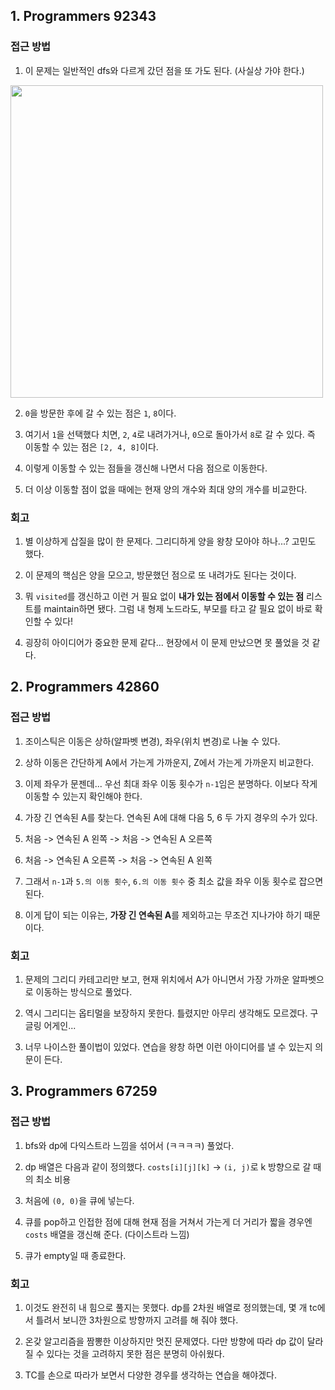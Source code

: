 ## 1. Programmers 92343

### 접근 방법

1. 이 문제는 일반적인 dfs와 다르게 갔던 점을 또 가도 된다. (사실상 가야 한다.)

 <img src="https://grepp-programmers.s3.ap-northeast-2.amazonaws.com/files/production/ed7118a9-a99b-4f3a-9779-a94816529e78/03_2022_%E1%84%80%E1%85%A9%E1%86%BC%E1%84%8E%E1%85%A2%E1%84%86%E1%85%AE%E1%86%AB%E1%84%8C%E1%85%A6_%E1%84%8B%E1%85%A3%E1%86%BC%E1%84%80%E1%85%AA%E1%84%82%E1%85%B3%E1%86%A8%E1%84%83%E1%85%A2_01.png" width=500>

2. `0`을 방문한 후에 갈 수 있는 점은 `1`, `8`이다.

3. 여기서 `1`을 선택했다 치면, `2`, `4`로 내려가거나, `0`으로 돌아가서 `8`로 갈 수 있다. 즉 이동할 수 있는 점은 `[2, 4, 8]`이다.

4. 이렇게 이동할 수 있는 점들을 갱신해 나면서 다음 점으로 이동한다.

5. 더 이상 이동할 점이 없을 때에는 현재 양의 개수와 최대 양의 개수를 비교한다.

### 회고

1. 별 이상하게 삽질을 많이 한 문제다. 그리디하게 양을 왕창 모아야 하나...? 고민도 했다.

2. 이 문제의 핵심은 양을 모으고, 방문했던 점으로 또 내려가도 된다는 것이다.

3. 뭐 `visited`를 갱신하고 이런 거 필요 없이 **내가 있는 점에서 이동할 수 있는 점** 리스트를 maintain하면 됐다. 그럼 내 형제 노드라도, 부모를 타고 갈 필요 없이 바로 확인할 수 있다!

4. 굉장히 아이디어가 중요한 문제 같다... 현장에서 이 문제 만났으면 못 풀었을 것 같다.

## 2. Programmers 42860

### 접근 방법

1. 조이스틱은 이동은 상하(알파벳 변경), 좌우(위치 변경)로 나눌 수 있다.

2. 상하 이동은 간단하게 A에서 가는게 가까운지, Z에서 가는게 가까운지 비교한다.

3. 이제 좌우가 문젠데... 우선 최대 좌우 이동 횟수가 `n-1`임은 분명하다. 이보다 작게 이동할 수 있는지 확인해야 한다.

4. 가장 긴 연속된 A를 찾는다. 연속된 A에 대해 다음 5, 6 두 가지 경우의 수가 있다.

5. 처음 -> 연속된 A 왼쪽 -> 처음 -> 연속된 A 오른쪽

6. 처음 -> 연속된 A 오른쪽 -> 처음 -> 연속된 A 왼쪽

7. 그래서 `n-1`과 `5.의 이동 횟수`, `6.의 이동 횟수` 중 최소 값을 좌우 이동 횟수로 잡으면 된다.

8. 이게 답이 되는 이유는, **가장 긴 연속된 A**를 제외하고는 무조건 지나가야 하기 때문이다.

### 회고

1. 문제의 그리디 카테고리만 보고, 현재 위치에서 A가 아니면서 가장 가까운 알파벳으로 이동하는 방식으로 풀었다.

2. 역시 그리디는 옵티멀을 보장하지 못한다. 틀렸지만 아무리 생각해도 모르겠다. 구글링 어게인...

3. 너무 나이스한 풀이법이 있었다. 연습을 왕창 하면 이런 아이디어를 낼 수 있는지 의문이 든다.

## 3. Programmers 67259

### 접근 방법

1. bfs와 dp에 다익스트라 느낌을 섞어서 (ㅋㅋㅋㅋ) 풀었다.

2. dp 배열은 다음과 같이 정의했다. `costs[i][j][k]` -> `(i, j)`로 k 방향으로 갈 때의 최소 비용

3. 처음에 `(0, 0)`을 큐에 넣는다.

4. 큐를 pop하고 인접한 점에 대해 현재 점을 거쳐서 가는게 더 거리가 짧을 경우엔 `costs` 배열을 갱신해 준다. (다이스트라 느낌)

5. 큐가 empty일 때 종료한다.

### 회고

1. 이것도 완전히 내 힘으로 풀지는 못했다. dp를 2차원 배열로 정의했는데, 몇 개 tc에서 틀려서 보니깐 3차원으로 방향까지 고려를 해 줘야 했다.

2. 온갖 알고리즘을 짬뽕한 이상하지만 멋진 문제였다. 다만 방향에 따라 dp 값이 달라질 수 있다는 것을 고려하지 못한 점은 분명히 아쉬웠다.

3. TC를 손으로 따라가 보면서 다양한 경우를 생각하는 연습을 해야겠다.
